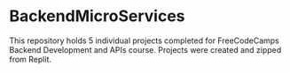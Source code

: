 # BackendMicroServices
This repository holds 5 individual projects completed for FreeCodeCamps Backend Development and APIs course. Projects were created and zipped from Replit. 
